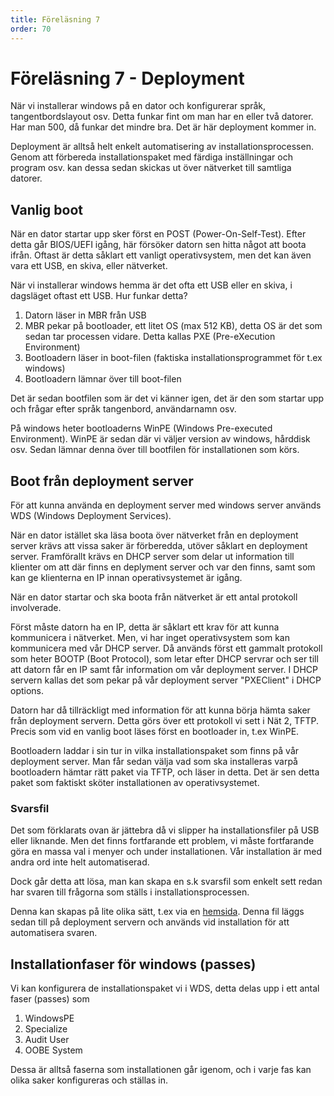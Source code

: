 ```yaml
---
title: Föreläsning 7
order: 70
---
```


# Föreläsning 7 - Deployment

När vi installerar windows på en dator och konfigurerar språk, tangentbordslayout osv. Detta funkar fint om man har en eller två datorer. Har man 500, då funkar det mindre bra. Det är här deployment kommer in.

Deployment är alltså helt enkelt automatisering av installationsprocessen. Genom att förbereda installationspaket med färdiga inställningar och program osv. kan dessa sedan skickas ut över nätverket till samtliga datorer.

## Vanlig boot

När en dator startar upp sker först en POST (Power-On-Self-Test). Efter detta går BIOS/UEFI igång, här försöker datorn sen hitta något att boota ifrån. Oftast är detta såklart ett vanligt operativsystem, men det kan även vara ett USB, en skiva, eller nätverket.

När vi installerar windows hemma är det ofta ett USB eller en skiva, i dagsläget oftast ett USB. Hur funkar detta?

1. Datorn läser in MBR från USB
1. MBR pekar på bootloader, ett litet OS (max 512 KB), detta OS är det som sedan tar processen vidare. Detta kallas PXE (Pre-eXecution Environment)
1. Bootloadern läser in boot-filen (faktiska installationsprogrammet för t.ex windows)
1. Bootloadern lämnar över till boot-filen

Det är sedan bootfilen som är det vi känner igen, det är den som startar upp och frågar efter språk tangenbord, användarnamn osv.

På windows heter bootloaderns WinPE (Windows Pre-executed Environment). WinPE är sedan där vi väljer version av windows, hårddisk osv. Sedan lämnar denna över till bootfilen för installationen som körs.

## Boot från deployment server

För att kunna använda en deployment server med windows server används WDS (Windows Deployment Services).

När en dator istället ska läsa boota över nätverket från en deployment server krävs att vissa saker är förberedda, utöver såklart en deployment server. Framförallt krävs en DHCP server som delar ut information till klienter om att där finns en deplyment server och var den finns, samt som kan ge klienterna en IP innan operativsystemet är igång.

När en dator startar och ska boota från nätverket är ett antal protokoll involverade.

Först måste datorn ha en IP, detta är såklart ett krav för att kunna kommunicera i nätverket. Men, vi har inget operativsystem som kan kommunicera med vår DHCP server.
Då används först ett gammalt protokoll som heter BOOTP (Boot Protocol), som letar efter DHCP servrar och ser till att datorn får en IP samt får information om vår deployment server.
I DHCP servern kallas det som pekar på vår deployment server "PXEClient" i DHCP options.

Datorn har då tillräckligt med information för att kunna börja hämta saker från deployment servern. Detta görs över ett protokoll vi sett i Nät 2, TFTP. Precis som vid en vanlig boot läses först en bootloader in, t.ex WinPE.

Bootloadern laddar i sin tur in vilka installationspaket som finns på vår deployment server. Man får sedan välja vad som ska installeras varpå bootloadern hämtar rätt paket via TFTP, och läser in detta. Det är sen detta paket som faktiskt sköter installationen av operativsystemet.

### Svarsfil

Det som förklarats ovan är jättebra då vi slipper ha installationsfiler på USB eller liknande. Men det finns fortfarande ett problem, vi måste fortfarande göra en massa val i menyer och under installationen. Vår installation är med andra ord inte helt automatiserad.

Dock går detta att lösa, man kan skapa en s.k svarsfil som enkelt sett redan har svaren till frågorna som ställs i installationsprocessen.

Denna kan skapas på lite olika sätt, t.ex via en [hemsida](https://www.windowsafg.com/). Denna fil läggs sedan till på deployment servern och används vid installation för att automatisera svaren.

## Installationfaser för windows (passes)

Vi kan konfigurera de installationspaket vi i WDS, detta delas upp i ett antal faser (passes) som

1. WindowsPE
1. Specialize
1. Audit User
1. OOBE System

Dessa är alltså faserna som installationen går igenom, och i varje fas kan olika saker konfigureras och ställas in.
